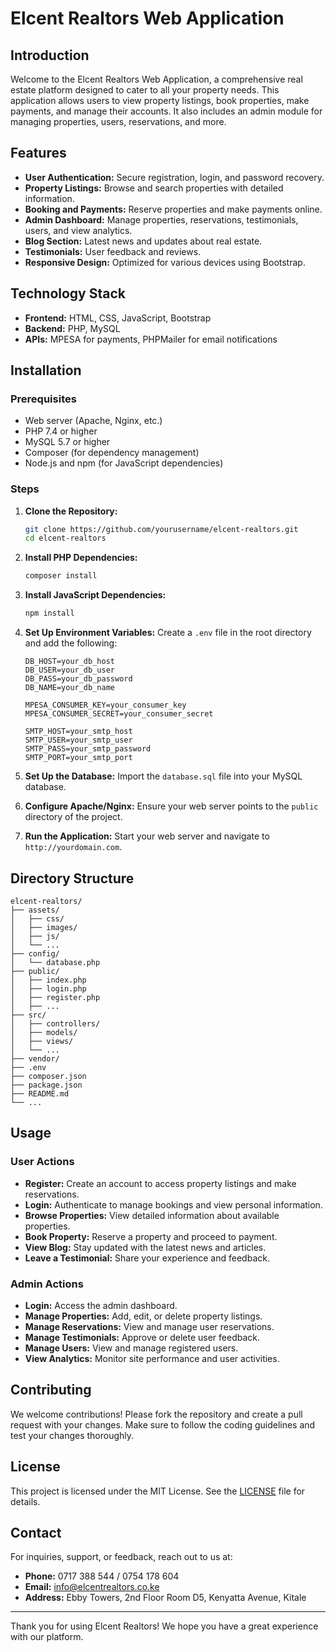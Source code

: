 # Elcent Realtors Web Application

## Introduction

Welcome to the Elcent Realtors Web Application, a comprehensive real estate platform designed to cater to all your property needs. This application allows users to view property listings, book properties, make payments, and manage their accounts. It also includes an admin module for managing properties, users, reservations, and more.

## Features

- **User Authentication:** Secure registration, login, and password recovery.
- **Property Listings:** Browse and search properties with detailed information.
- **Booking and Payments:** Reserve properties and make payments online.
- **Admin Dashboard:** Manage properties, reservations, testimonials, users, and view analytics.
- **Blog Section:** Latest news and updates about real estate.
- **Testimonials:** User feedback and reviews.
- **Responsive Design:** Optimized for various devices using Bootstrap.

## Technology Stack

- **Frontend:** HTML, CSS, JavaScript, Bootstrap
- **Backend:** PHP, MySQL
- **APIs:** MPESA for payments, PHPMailer for email notifications

## Installation

### Prerequisites

- Web server (Apache, Nginx, etc.)
- PHP 7.4 or higher
- MySQL 5.7 or higher
- Composer (for dependency management)
- Node.js and npm (for JavaScript dependencies)

### Steps

1. **Clone the Repository:**
   ```sh
   git clone https://github.com/yourusername/elcent-realtors.git
   cd elcent-realtors
   ```

2. **Install PHP Dependencies:**
   ```sh
   composer install
   ```

3. **Install JavaScript Dependencies:**
   ```sh
   npm install
   ```

4. **Set Up Environment Variables:**
   Create a `.env` file in the root directory and add the following:
   ```
   DB_HOST=your_db_host
   DB_USER=your_db_user
   DB_PASS=your_db_password
   DB_NAME=your_db_name

   MPESA_CONSUMER_KEY=your_consumer_key
   MPESA_CONSUMER_SECRET=your_consumer_secret

   SMTP_HOST=your_smtp_host
   SMTP_USER=your_smtp_user
   SMTP_PASS=your_smtp_password
   SMTP_PORT=your_smtp_port
   ```

5. **Set Up the Database:**
   Import the `database.sql` file into your MySQL database.

6. **Configure Apache/Nginx:**
   Ensure your web server points to the `public` directory of the project.

7. **Run the Application:**
   Start your web server and navigate to `http://yourdomain.com`.

## Directory Structure

```
elcent-realtors/
├── assets/
│   ├── css/
│   ├── images/
│   ├── js/
│   └── ...
├── config/
│   └── database.php
├── public/
│   ├── index.php
│   ├── login.php
│   ├── register.php
│   ├── ...
├── src/
│   ├── controllers/
│   ├── models/
│   ├── views/
│   └── ...
├── vendor/
├── .env
├── composer.json
├── package.json
├── README.md
└── ...
```

## Usage

### User Actions

- **Register:** Create an account to access property listings and make reservations.
- **Login:** Authenticate to manage bookings and view personal information.
- **Browse Properties:** View detailed information about available properties.
- **Book Property:** Reserve a property and proceed to payment.
- **View Blog:** Stay updated with the latest news and articles.
- **Leave a Testimonial:** Share your experience and feedback.

### Admin Actions

- **Login:** Access the admin dashboard.
- **Manage Properties:** Add, edit, or delete property listings.
- **Manage Reservations:** View and manage user reservations.
- **Manage Testimonials:** Approve or delete user feedback.
- **Manage Users:** View and manage registered users.
- **View Analytics:** Monitor site performance and user activities.

## Contributing

We welcome contributions! Please fork the repository and create a pull request with your changes. Make sure to follow the coding guidelines and test your changes thoroughly.

## License

This project is licensed under the MIT License. See the [LICENSE](LICENSE) file for details.

## Contact

For inquiries, support, or feedback, reach out to us at:

- **Phone:** 0717 388 544 / 0754 178 604
- **Email:** info@elcentrealtors.co.ke
- **Address:** Ebby Towers, 2nd Floor Room D5, Kenyatta Avenue, Kitale

---

Thank you for using Elcent Realtors! We hope you have a great experience with our platform.